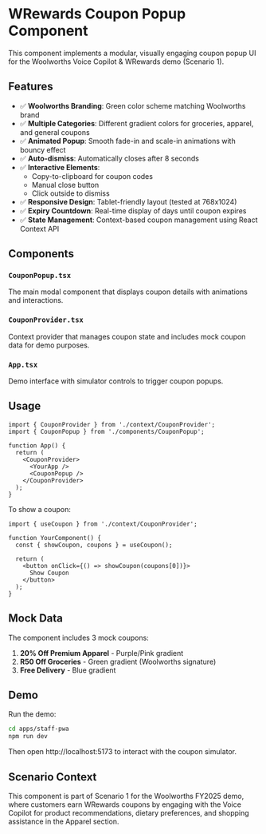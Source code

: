 # WRewards Coupon Popup Component

This component implements a modular, visually engaging coupon popup UI for the Woolworths Voice Copilot & WRewards demo (Scenario 1).

## Features

- ✅ **Woolworths Branding**: Green color scheme matching Woolworths brand
- ✅ **Multiple Categories**: Different gradient colors for groceries, apparel, and general coupons
- ✅ **Animated Popup**: Smooth fade-in and scale-in animations with bouncy effect
- ✅ **Auto-dismiss**: Automatically closes after 8 seconds
- ✅ **Interactive Elements**: 
  - Copy-to-clipboard for coupon codes
  - Manual close button
  - Click outside to dismiss
- ✅ **Responsive Design**: Tablet-friendly layout (tested at 768x1024)
- ✅ **Expiry Countdown**: Real-time display of days until coupon expires
- ✅ **State Management**: Context-based coupon management using React Context API

## Components

### `CouponPopup.tsx`
The main modal component that displays coupon details with animations and interactions.

### `CouponProvider.tsx`
Context provider that manages coupon state and includes mock coupon data for demo purposes.

### `App.tsx`
Demo interface with simulator controls to trigger coupon popups.

## Usage

```tsx
import { CouponProvider } from './context/CouponProvider';
import { CouponPopup } from './components/CouponPopup';

function App() {
  return (
    <CouponProvider>
      <YourApp />
      <CouponPopup />
    </CouponProvider>
  );
}
```

To show a coupon:
```tsx
import { useCoupon } from './context/CouponProvider';

function YourComponent() {
  const { showCoupon, coupons } = useCoupon();
  
  return (
    <button onClick={() => showCoupon(coupons[0])}>
      Show Coupon
    </button>
  );
}
```

## Mock Data

The component includes 3 mock coupons:
1. **20% Off Premium Apparel** - Purple/Pink gradient
2. **R50 Off Groceries** - Green gradient (Woolworths signature)
3. **Free Delivery** - Blue gradient

## Demo

Run the demo:
```bash
cd apps/staff-pwa
npm run dev
```

Then open http://localhost:5173 to interact with the coupon simulator.

## Scenario Context

This component is part of Scenario 1 for the Woolworths FY2025 demo, where customers earn WRewards coupons by engaging with the Voice Copilot for product recommendations, dietary preferences, and shopping assistance in the Apparel section.

